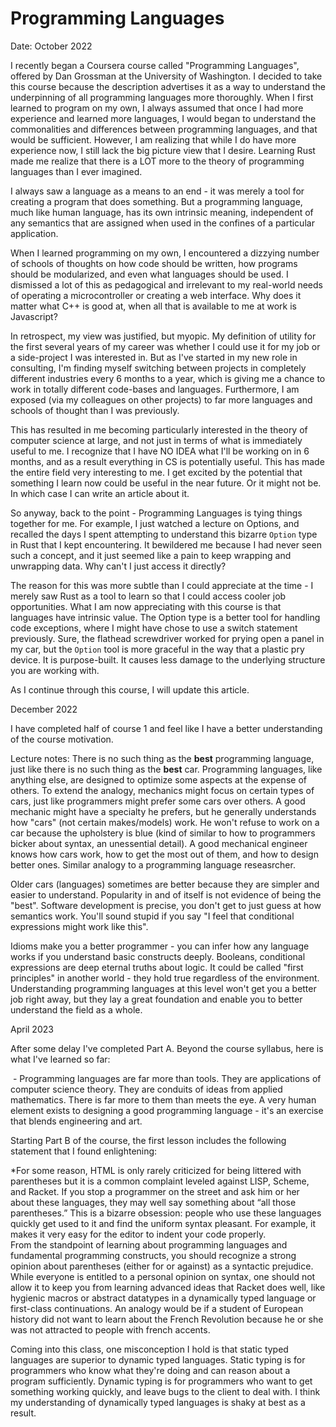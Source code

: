 # Programming Languages

Date: October 2022

I recently began a Coursera course called "Programming Languages", offered by Dan Grossman at the University of Washington. I decided to take this course because the description advertises it as a way to understand the underpinning of all programming languages more thoroughly. When I first learned to program on my own, I always assumed that once I had more experience and learned more languages, I would began to understand the commonalities and differences between programming languages, and that would be sufficient. However, I am realizing that while I do have more experience now, I still lack the big picture view that I desire. Learning Rust made me realize that there is a LOT more to the theory of programming languages than I ever imagined.

I always saw a language as a means to an end - it was merely a tool for creating a program that does something. But a programming language, much like human language, has its own intrinsic meaning, independent of any semantics that are assigned when used in the confines of a particular application.

When I learned programming on my own, I encountered a dizzying number of schools of thoughts on how code should be written, how programs should be modularized, and even what languages should be used. I dismissed a lot of this as pedagogical and irrelevant to my real-world needs of operating a microcontroller or creating a web interface. Why does it matter what C++ is good at, when all that is available to me at work is Javascript?

In retrospect, my view was justified, but myopic. My definition of utility for the first several years of my career was whether I could use it for my job or a side-project I was interested in. But as I've started in my new role in consulting, I'm finding myself switching between projects in completely different industries every 6 months to a year, which is giving me a chance to work in totally different code-bases and languages. Furthermore, I am exposed (via my colleagues on other projects) to far more languages and schools of thought than I was previously.

This has resulted in me becoming particularly interested in the theory of computer science at large, and not just in terms of what is immediately useful to me. I recognize that I have NO IDEA what I'll be working on in 6 months, and as a result everything in CS is potentially useful. This has made the entire field very interesting to me. I get excited by the potential that something I learn now could be useful in the near future. Or it might not be. In which case I can write an article about it.

So anyway, back to the point - Programming Languages is tying things together for me. For example, I just watched a lecture on Options, and recalled the days I spent attempting to understand this bizarre `Option` type in Rust that I kept encountering. It bewildered me because I had never seen such a concept, and it just seemed like a pain to keep wrapping and unwrapping data. Why can't I just access it directly?

The reason for this was more subtle than I could appreciate at the time - I merely saw Rust as a tool to learn so that I could access cooler job opportunities. What I am now appreciating with this course is that languages have intrinsic value. The Option type is a better tool for handling code exceptions, where I might have chose to use a switch statement previously. Sure, the flathead screwdriver worked for prying open a panel in my car, but the `Option` tool is more graceful in the way that a plastic pry device. It is purpose-built. It causes less damage to the underlying structure you are working with.

As I continue through this course, I will update this article.

December 2022

I have completed half of course 1 and feel like I have a better understanding of the course motivation.

Lecture notes: 
There is no such thing as the **best** programming language, just like there is no such thing as the **best** car. Programming languages, like anything else, are designed to optimize some aspects at the expense of others. To extend the analogy, mechanics might focus on certain types of cars, just like programmers might prefer some cars over others. A good mechanic might have a specialty he prefers, but he generally understands how "cars" (not certain makes/models) work. He won't refuse to work on a car because the upholstery is blue (kind of similar to how to programmers bicker about syntax, an unessential detail). A good mechanical engineer knows how cars work, how to get the most out of them, and how to design better ones. Similar analogy to a programming language reseasrcher. 

Older cars (languages) sometimes are better because they are simpler and easier to understand. Popularity in and of itself is not evidence of being the "best".  Software development is precise, you don't get to just guess at how semantics work. You'll sound stupid if you say "I feel that conditional expressions might work like this". 

Idioms make you a better programmer - you can infer how any language works if you understand basic constructs deeply. Booleans, conditional expressions are deep eternal truths about logic. It could be called "first principles" in another world - they hold true regardless of the environment. Understanding programming languages at this level won't get you a better job right away, but they lay a great foundation and enable you to better understand the field as a whole. 

April 2023

After some delay I've completed Part A. Beyond the course syllabus, here is what I've learned so far:  

 - Programming languages are far more than tools. They are applications of computer science theory. They are conduits of ideas from applied mathematics. There is far more to them than meets the eye. A very human element exists to designing a good programming language - it's an exercise that blends engineering and art.  

Starting Part B of the course, the first lesson includes the following statement that I found enlightening: 


*For some reason, HTML is only rarely criticized for being littered with parentheses but it is a common complaint leveled against LISP, Scheme, and Racket. If you stop a programmer on the street and ask him or her about these languages, they may well say something about “all those parentheses.” This is a bizarre obsession: people who use these languages quickly get used to it and find the uniform syntax pleasant. For example, it makes it very easy for the editor to indent your code properly.  
From the standpoint of learning about programming languages and fundamental programming constructs, you should recognize a strong opinion about parentheses (either for or against) as a syntactic prejudice. While everyone is entitled to a personal opinion on syntax, one should not allow it to keep you from learning advanced ideas that Racket does well, like hygienic macros or abstract datatypes in a dynamically typed language or first-class continuations. An analogy would be if a student of European history did not want to learn about the French Revolution because he or she was not attracted to people with french accents. 

Coming into this class, one misconception I hold is that static typed languages are superior to dynamic typed languages. Static typing is for programmers who know what they're doing and can reason about a program sufficiently. Dynamic typing is for programmers who want to get something working quickly, and leave bugs to the client to deal with. I think my understanding of dynamically typed languages is shaky at best as a result. 
